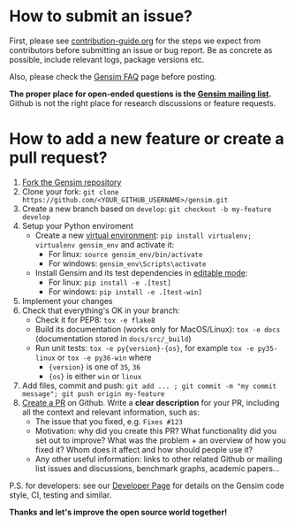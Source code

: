 # How to submit an issue?

First, please see [contribution-guide.org](http://www.contribution-guide.org/) for the steps we expect from contributors before submitting an issue or bug report. Be as concrete as possible, include relevant logs, package versions etc.

Also, please check the [Gensim FAQ](https://github.com/RaRe-Technologies/gensim/wiki/Recipes-&-FAQ) page before posting.

**The proper place for open-ended questions is the [Gensim mailing list](https://groups.google.com/forum/#!forum/gensim).** Github is not the right place for research discussions or feature requests.

# How to add a new feature or create a pull request?

1. <a href="https://github.com/RaRe-Technologies/gensim/fork">Fork the Gensim repository</a>
2. Clone your fork: `git clone https://github.com/<YOUR_GITHUB_USERNAME>/gensim.git`
3. Create a new branch based on `develop`: `git checkout -b my-feature develop`
4. Setup your Python enviroment
   - Create a new [virtual environment](https://virtualenv.pypa.io/en/stable/): `pip install virtualenv; virtualenv gensim_env` and activate it:
      - For linux: `source gensim_env/bin/activate` 
      - For windows: `gensim_env\Scripts\activate`
   - Install Gensim and its test dependencies in [editable mode](https://pip.pypa.io/en/stable/reference/pip_install/#editable-installs): 
      - For linux: `pip install -e .[test]`
      - For windows: `pip install -e .[test-win]`
5. Implement your changes
6. Check that everything's OK in your branch:
   - Check it for PEP8: `tox -e flake8`
   - Build its documentation (works only for MacOS/Linux): `tox -e docs` (documentation stored in `docs/src/_build`)
   - Run unit tests: `tox -e py{version}-{os}`, for example `tox -e py35-linux` or `tox -e py36-win` where
      - `{version}` is one of `35`, `36`
      - `{os}` is either `win` or `linux`
7. Add files, commit and push: `git add ... ; git commit -m "my commit message"; git push origin my-feature`
8. [Create a PR](https://help.github.com/articles/creating-a-pull-request/) on Github. Write a **clear description** for your PR, including all the context and relevant information, such as:
   - The issue that you fixed, e.g. `Fixes #123`
   - Motivation: why did you create this PR? What functionality did you set out to improve? What was the problem + an overview of how you fixed it? Whom does it affect and how should people use it?
   - Any other useful information: links to other related Github or mailing list issues and discussions, benchmark graphs, academic papers…

P.S. for developers: see our [Developer Page](https://github.com/piskvorky/gensim/wiki/Developer-page#code-style) for details on the Gensim code style, CI, testing and similar.

**Thanks and let's improve the open source world together!**
